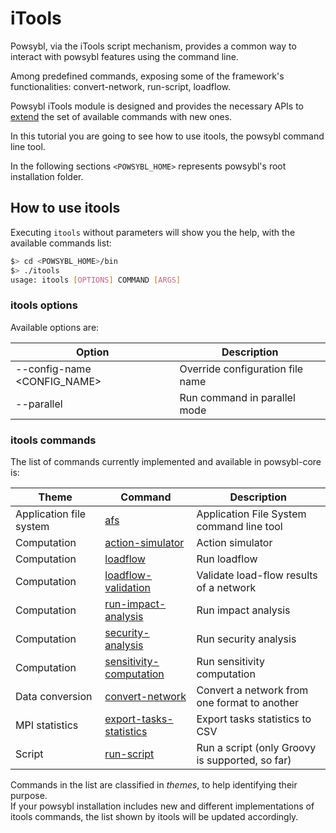 ﻿# iTools

Powsybl, via the iTools script mechanism, provides a common way to interact with powsybl features using the command line.
 
Among predefined commands, exposing some of the framework's functionalities: convert-network, run-script, loadflow.

Powsybl iTools module is designed and provides the necessary APIs to [extend](../tutorials/itools/howto-extend-itools.md) the set of available commands with new ones.

In this tutorial you are going to see how to use itools, the powsybl command line tool.
  
In the following sections `<POWSYBL_HOME>` represents powsybl's root installation folder.  

## How to use itools
Executing `itools` without parameters will show you the help, with the available commands list: 
```bash
$> cd <POWSYBL_HOME>/bin
$> ./itools
usage: itools [OPTIONS] COMMAND [ARGS]
```

### itools options
Available options are:

| Option | Description |
| ------ | ----------- |
| --config-name <CONFIG_NAME> | Override configuration file name| 
| --parallel | Run command in parallel mode 

### itools commands
The list of commands currently implemented and available in powsybl-core is:  
  
| Theme | Command | Description |
| ----- | ------- | ----------- |
| Application file system | [afs](afs.md) | Application File System command line tool |
| Computation | [action-simulator](action-simulator.md) | Action simulator |
| Computation | [loadflow](loadflow.md) | Run loadflow |
| Computation | [loadflow-validation](loadflow-validation.md) | Validate load-flow results of a network |
| Computation | [run-impact-analysis](run-impact-analysis.md) | Run impact analysis |
| Computation | [security-analysis](security-analysis.md) | Run security analysis |
| Computation | [sensitivity-computation](sensitivity.md) | Run sensitivity computation |
| Data conversion | [convert-network](convert-network.md) | Convert a network from one format to another |
| MPI statistics | [export-tasks-statistics](export-tasks-statistics.md) | Export tasks statistics to CSV |
| Script | [run-script](run-script.md) | Run a script (only Groovy is supported, so far) |

Commands in the list are classified in *themes*, to help identifying their purpose.  
If your powsybl installation includes new and different implementations of itools commands, the list shown by itools will be updated accordingly. 
